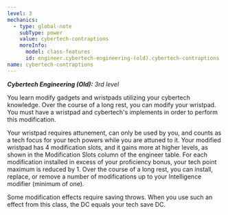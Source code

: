 ```yaml
---
level: 3
mechanics:
  - type: global-note
    subType: power
    value: cybertech-contraptions
    moreInfo:
      model: class-features
      id: engineer.cybertech-engineering-(old).cybertech-contraptions
name: cybertech-contraptions
---
```

_**Cybertech Engineering (Old):** 3rd level_
You learn modify gadgets and wristpads utilizing your cybertech knowledge. Over the course of a long rest, you can modify your wristpad. You must have a wristpad and cybertech's implements in order to perform this modification.
Your wristpad requires attunement, can only be used by you, and counts as a tech focus for your tech powers while you are attuned to it. Your modified wristpad has 4 modification slots, and it gains more at higher levels, as shown in the Modification Slots column of the engineer table. For each modification installed in excess of your proficiency bonus, your tech point maximum is reduced by 1. Over the course of a long rest, you can install, replace, or remove a number of modifications up to your Intelligence modifier (minimum of one).
Some modification effects require saving throws. When you use such an effect from this class, the DC equals your tech save DC.